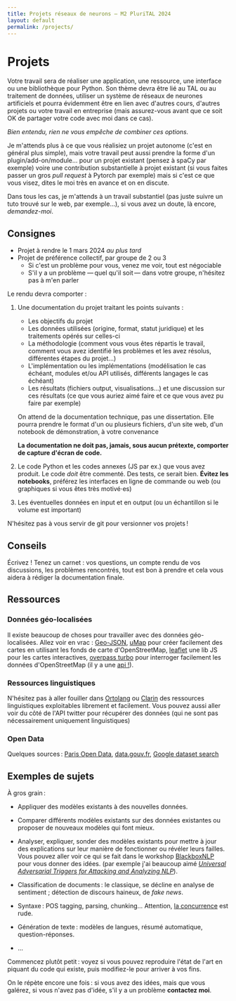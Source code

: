 ```yaml
---
title: Projets réseaux de neurons — M2 PluriTAL 2024
layout: default
permalink: /projects/
---
```


[comment]: <> "LTeX: language=fr"

Projets
========

Votre travail sera de réaliser une application, une ressource, une interface ou une bibliothèque
pour Python. Son thème devra être lié au TAL ou au traitement de données, utiliser un système de
réseaux de neurones artificiels et pourra évidemment être en lien avec d'autres cours, d'autres
projets ou votre travail en entreprise (mais assurez-vous avant que ce soit OK de partager votre
code avec moi dans ce cas).

*Bien entendu, rien ne vous empêche de combiner ces options.*

Je m'attends plus à ce que vous réalisiez un projet autonome (c'est en général plus simple), mais
votre travail peut aussi prendre la forme d'un plugin/add-on/module… pour un projet existant (pensez
à spaCy par exemple) voire une contribution substantielle à projet existant (si vous faites passer
un gros *pull request* à Pytorch par exemple) mais si c'est ce que vous visez, dites le moi très en
avance et on en discute.

Dans tous les cas, je m'attends à un travail substantiel (pas juste suivre un tuto trouvé sur le
web, par exemple…), si vous avez un doute, là encore, *demandez-moi*.

## Consignes

- Projet à rendre le 1 mars 2024 *au plus tard*
- Projet de préférence collectif, par groupe de 2 ou 3
  - Si c'est un problème pour vous, venez me voir, tout est négociable
  - S'il y a un problème — quel qu'il soit — dans votre groupe, n'hésitez pas à m'en parler

Le rendu devra comporter :

1. Une documentation du projet traitant les points suivants :

   - Les objectifs du projet
   - Les données utilisées (origine, format, statut juridique) et les traitements opérés sur
     celles-ci
   - La méthodologie (comment vous vous êtes répartis le travail, comment vous avez identifié les
     problèmes et les avez résolus, différentes étapes du projet…)
   - L'implémentation ou les implémentations (modélisation le cas échéant, modules et/ou API
     utilisés, différents langages le cas échéant)
   - Les résultats (fichiers output, visualisations…) et une discussion sur ces résultats (ce que
     vous auriez aimé faire et ce que vous avez pu faire par exemple)

   On attend de la documentation technique, pas une dissertation. Elle pourra prendre le format d'un
   ou plusieurs fichiers, d'un site web, d'un notebook de démonstration, à votre convenance

   **La documentation ne doit pas, jamais, sous aucun prétexte, comporter de capture d'écran de
   code.**

2. Le code Python et les codes annexes (JS par ex.) que vous avez produit. Le code *doit* être
   commenté. Des tests, ce serait bien. **Évitez les notebooks**, préférez les interfaces en ligne
   de commande ou web (ou graphiques si vous êtes très motivé⋅es)

3. Les éventuelles données en input et en output (ou un échantillon si le volume est important)

N'hésitez pas à vous servir de git pour versionner vos projets !

## Conseils

Écrivez ! Tenez un carnet : vos questions, un compte rendu de vos discussions, les problèmes
rencontrés, tout est bon à prendre et cela vous aidera à rédiger la documentation finale.

## Ressources

### Données géo-localisées

Il existe beaucoup de choses pour travailler avec des données géo-localisées. Allez voir en vrac :
[Geo-JSON](http://geojson.org/), [uMap](http://umap.openstreetmap.fr/fr/) pour créer facilement des
cartes en utilisant les fonds de carte d'OpenStreetMap, [leaflet](http://leafletjs.com/) une lib JS
pour les cartes interactives, [overpass turbo](http://overpass-turbo.eu/) pour interroger facilement
les données d'OpenStreetMap (il y a une [api !](http://www.overpass-api.de/)).

### Ressources linguistiques

N'hésitez pas à aller fouiller dans [Ortolang](https://www.ortolang.fr/) ou
[Clarin](https://lindat.mff.cuni.cz/repository/xmlui/) des ressources linguistiques exploitables
librement et facilement. Vous pouvez aussi aller voir du côté de l'API twitter pour récupérer des
données (qui ne sont pas nécessairement uniquement linguistiques)

### Open Data

Quelques sources : [Paris Open Data](https://opendata.paris.fr),
[data.gouv.fr](https://data.gouv.fr), [Google dataset
search](https://toolbox.google.com/datasetsearch)

## Exemples de sujets

À gros grain :

- Appliquer des modèles existants à des nouvelles données.
- Comparer différents modèles existants sur des données existantes ou proposer de nouveaux modèles
  qui font mieux.
- Analyser, expliquer, sonder des modèles existants pour mettre à jour des explications sur leur
  manière de fonctionner ou révéler leurs failles. Vous pouvez aller voir ce qui se fait dans le
  workshop [BlackboxNLP](https://blackboxnlp.github.io/) pour vous donner des idées. (par exemple
  j'ai beaucoup aimé [*Universal Adversarial Triggers for Attacking and Analyzing
  NLP*](https://www.aclweb.org/anthology/D19-1221/)).

- Classification de documents : le classique, se décline en analyse de sentiment ; détection de
  discours haineux, de *fake news*.
- Syntaxe : POS tagging, parsing, chunking… Attention, [la
  concurrence](https://github.com/npdependency/npdependency) est rude.
- Génération de texte : modèles de langues, résumé automatique, question-réponses.
- …

Commencez plutôt petit : voyez si vous pouvez reproduire l'état de l'art en piquant du code qui
existe, puis modifiez-le pour arriver à vos fins.

On le répète encore une fois : si vous avez des idées, mais que vous galérez, si vous n'avez pas
d'idée, s'il y a un problème **contactez moi**.